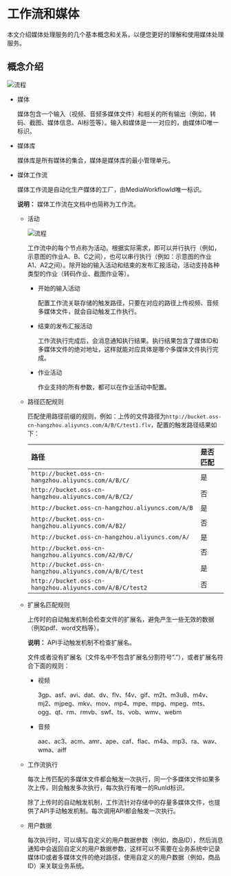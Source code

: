 # 工作流和媒体

本文介绍媒体处理服务的几个基本概念和关系，以便您更好的理解和使用媒体处理服务。

## 概念介绍

![流程](https://static-aliyun-doc.oss-accelerate.aliyuncs.com/assets/img/11382/153993551610999_zh-CN.png)

-   媒体

    媒体包含一个输入（视频、音频多媒体文件）和相关的所有输出（例如，转码、截图、媒体信息、AI标签等）。输入和媒体是一一对应的，由媒体ID唯一标识。

-   媒体库

    媒体库是所有媒体的集合，媒体是媒体库的最小管理单元。

-   媒体工作流

    媒体工作流是自动化生产媒体的工厂，由MediaWorkflowId唯一标识。

    **说明：** 媒体工作流在文档中也简称为工作流。

    -   活动

        ![流程](https://static-aliyun-doc.oss-accelerate.aliyuncs.com/assets/img/11382/153993551611002_zh-CN.png)

        工作流中的每个节点称为活动。根据实际需求，即可以并行执行（例如，示意图的作业A、B、C之间），也可以串行执行（例如：示意图的作业A1、A2之间）。除开始的输入活动和结束的发布汇报活动，活动支持各种类型的作业（转码作业、截图作业等）。

        -   开始的输入活动

            配置工作流关联存储的触发路径，只要在对应的路径上传视频、音频多媒体文件，就会自动触发工作执行。

        -   结束的发布汇报活动

            工作流执行完成后，会消息通知执行结果。执行结果包含了媒体ID和多媒体文件的绝对地址，这样就能对应具体是哪个多媒体文件执行完成。

        -   作业活动

            作业支持的所有参数，都可以在作业活动中配置。

    -   路径匹配规则

        匹配使用路径前缀的规则，例如：上传的文件路径为`http://bucket.oss-cn-hangzhou.aliyuncs.com/A/B/C/test1.flv`，配置的触发路径结果如下：

        |路径|是否匹配|
        |:-|:---|
        |`http://bucket.oss-cn-hangzhou.aliyuncs.com/A/B/C/`|是|
        |`http://bucket.oss-cn-hangzhou.aliyuncs.com/A/B/C2/`|否|
        |`http://bucket.oss-cn-hangzhou.aliyuncs.com/A/B`|是|
        |`http://bucket.oss-cn-hangzhou.aliyuncs.com/A/B2/`|否|
        |`http://bucket.oss-cn-hangzhou.aliyuncs.com/A/`|是|
        |`http://bucket.oss-cn-hangzhou.aliyuncs.com/A2/B/C/`|否|
        |`http://bucket.oss-cn-hangzhou.aliyuncs.com/A/B/C/test`|是|
        |`http://bucket.oss-cn-hangzhou.aliyuncs.com/A/B/C/test2`|否|

    -   扩展名匹配规则

        上传时的自动触发机制会检查文件的扩展名，避免产生一些无效的数据（例如pdf、word文档等）。

        **说明：** API手动触发机制不检查扩展名。

        文件或者没有扩展名（文件名中不包含扩展名分割符号”.”），或者扩展名符合下面的规则：

        -   视频

            3gp、asf、avi、dat、dv、flv、f4v、gif、m2t、m3u8、m4v、mj2、mjpeg、mkv、mov、mp4、mpe、mpg、mpeg、mts、ogg、qt、rm、rmvb、swf、ts、vob、wmv、webm

        -   音频

            aac、ac3、acm、amr、ape、caf、flac、m4a、mp3、ra、wav、wma、aiff

    -   工作流执行

        每次上传匹配的多媒体文件都会触发一次执行，同一个多媒体文件如果多次上传，则会触发多次执行，每次执行有唯一的RunId标识。

        除了上传时的自动触发机制，工作流针对存储中的存量多媒体文件，也提供了API手动触发机制。每次调用API都会触发一次执行。

    -   用户数据

        每次执行时，可以填写自定义的用户数据参数（例如，商品ID），然后消息通知中会返回自定义的用户数据参数，这样可以不需要在业务系统中记录媒体ID或者多媒体文件的绝对路径，使用自定义的用户数据（例如，商品ID）来关联业务系统。


